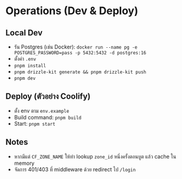 # Operations (Dev & Deploy)

## Local Dev
- รัน Postgres (เช่น Docker): `docker run --name pg -e POSTGRES_PASSWORD=pass -p 5432:5432 -d postgres:16`
- ตั้งค่า `.env`
- `pnpm install`
- `pnpm drizzle-kit generate && pnpm drizzle-kit push`
- `pnpm dev`

## Deploy (ตัวอย่าง Coolify)
- ตั้ง env ตาม `env.example`
- Build command: `pnpm build`
- Start: `pnpm start`

## Notes
- หากมีแต่ `CF_ZONE_NAME` ให้ทำ lookup `zone_id` หนึ่งครั้งตอนบูต แล้ว cache ใน memory
- จัดการ 401/403 ที่ middleware ด้วย redirect ไป `/login`
